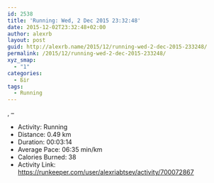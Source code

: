 ```yaml
---
id: 2538
title: 'Running: Wed, 2 Dec 2015 23:32:48'
date: 2015-12-02T23:32:48+02:00
author: alexrb
layout: post
guid: http://alexrb.name/2015/12/running-wed-2-dec-2015-233248/
permalink: /2015/12/running-wed-2-dec-2015-233248/
xyz_smap:
  - "1"
categories:
  - Біг
tags:
  - Running
---
```

, &#8211;

<ul class="rk-list">
  <li class="rk-activity">
    Activity: Running
  </li>
  <li class="rk-distance">
    Distance: 0.49 km
  </li>
  <li class="rk-duration">
    Duration: 00:03:14
  </li>
  <li class="rk-avg-pace">
    Average Pace: 06:35 min/km
  </li>
  <li class="rk-calories">
    Calories Burned: 38
  </li>
  <li class="rk-activity-link">
    Activity Link: <a href="https://runkeeper.com/user/alexriabtsev/activity/700072867">https://runkeeper.com/user/alexriabtsev/activity/700072867</a>
  </li>
</ul>